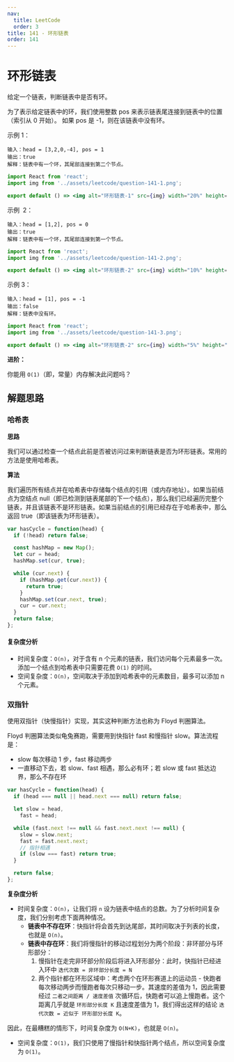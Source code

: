 ```yaml
---
nav:
  title: LeetCode
  order: 3
title: 141 - 环形链表
order: 141
---
```


# 环形链表

给定一个链表，判断链表中是否有环。

为了表示给定链表中的环，我们使用整数 pos 来表示链表尾连接到链表中的位置（索引从 0 开始）。 如果 pos 是 -1，则在该链表中没有环。

示例 1：

```plain
输入：head = [3,2,0,-4], pos = 1
输出：true
解释：链表中有一个环，其尾部连接到第二个节点。
```

```jsx | inline
import React from 'react';
import img from '../assets/leetcode/question-141-1.png';

export default () => <img alt="环形链表-1" src={img} width="20%" height="20%" />;
```

示例  2：

```plain
输入：head = [1,2], pos = 0
输出：true
解释：链表中有一个环，其尾部连接到第一个节点。
```

```jsx | inline
import React from 'react';
import img from '../assets/leetcode/question-141-2.png';

export default () => <img alt="环形链表-2" src={img} width="10%" height="10%" />;
```

示例 3：

```plain
输入：head = [1], pos = -1
输出：false
解释：链表中没有环。
```

```jsx | inline
import React from 'react';
import img from '../assets/leetcode/question-141-3.png';

export default () => <img alt="环形链表-2" src={img} width="5%" height="5%" />;
```

**进阶：**

你能用 `O(1)`（即，常量）内存解决此问题吗？

## 解题思路

### 哈希表

**思路**

我们可以通过检查一个结点此前是否被访问过来判断链表是否为环形链表。常用的方法是使用哈希表。

**算法**

我们遍历所有结点并在哈希表中存储每个结点的引用（或内存地址）。如果当前结点为空结点 null（即已检测到链表尾部的下一个结点），那么我们已经遍历完整个链表，并且该链表不是环形链表。如果当前结点的引用已经存在于哈希表中，那么返回 true（即该链表为环形链表）。

```js
var hasCycle = function(head) {
  if (!head) return false;

  const hashMap = new Map();
  let cur = head;
  hashMap.set(cur, true);

  while (cur.next) {
    if (hashMap.get(cur.next)) {
      return true;
    }
    hashMap.set(cur.next, true);
    cur = cur.next;
  }
  return false;
};
```

#### 复杂度分析

- 时间复杂度：`O(n)`，对于含有 n 个元素的链表，我们访问每个元素最多一次。添加一个结点到哈希表中只需要花费 `O(1)` 的时间。
- 空间复杂度：`O(n)`，空间取决于添加到哈希表中的元素数目，最多可以添加 n 个元素。

### 双指针

使用双指针（快慢指针）实现，其实这种判断方法也称为 Floyd 判圈算法。

Floyd 判圈算法类似龟兔赛跑，需要用到快指针 fast 和慢指针 slow。算法流程是：

- slow 每次移动 1 步，fast 移动两步
- 一直移动下去，若 slow、fast 相遇，那么必有环；若 slow 或 fast 抵达边界，那么不存在环

```js
var hasCycle = function(head) {
  if (head === null || head.next === null) return false;

  let slow = head,
    fast = head;

  while (fast.next !== null && fast.next.next !== null) {
    slow = slow.next;
    fast = fast.next.next;
    // 指针相遇
    if (slow === fast) return true;
  }

  return false;
};
```

**复杂度分析**

- 时间复杂度：`O(n)`，让我们将 `n` 设为链表中结点的总数。为了分析时间复杂度，我们分别考虑下面两种情况。
  - **链表中不存在环**：快指针将会首先到达尾部，其时间取决于列表的长度，也就是 `O(n)`。
  - **链表中存在环**：我们将慢指针的移动过程划分为两个阶段：非环部分与环形部分：
    1. 慢指针在走完非环部分阶段后将进入环形部分：此时，快指针已经进入环中 `迭代次数 = 非环部分长度 = N`
    2. 两个指针都在环形区域中：考虑两个在环形赛道上的运动员 - 快跑者每次移动两步而慢跑者每次只移动一步。其速度的差值为 1，因此需要经过 `二者之间距离 / 速度差值` 次循环后，快跑者可以追上慢跑者。这个距离几乎就是 `环形部分长度 K` 且速度差值为 1，我们得出这样的结论 `迭代次数 = 近似于 环形部分长度 K`。

因此，在最糟糕的情形下，时间复杂度为 `O(N+K)`，也就是 `O(n)`。

- 空间复杂度：`O(1)`，我们只使用了慢指针和快指针两个结点，所以空间复杂度为 `O(1)`。
